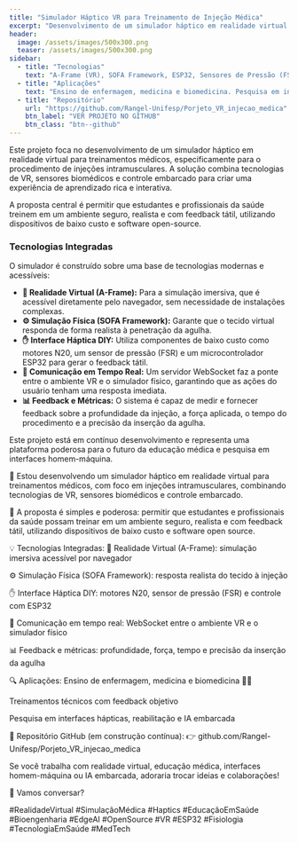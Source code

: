 ```yaml
---
title: "Simulador Háptico VR para Treinamento de Injeção Médica"
excerpt: "Desenvolvimento de um simulador háptico em realidade virtual para treinamento de injeções intramusculares, utilizando VR, sensores biomédicos e controle embarcado."
header:
  image: /assets/images/500x300.png
  teaser: /assets/images/500x300.png
sidebar:
  - title: "Tecnologias"
    text: "A-Frame (VR), SOFA Framework, ESP32, Sensores de Pressão (FSR), WebSocket"
  - title: "Aplicações"
    text: "Ensino de enfermagem, medicina e biomedicina. Pesquisa em interfaces hápticas e IA embarcada."
  - title: "Repositório"
    url: "https://github.com/Rangel-Unifesp/Porjeto_VR_injecao_medica"
    btn_label: "VER PROJETO NO GITHUB"
    btn_class: "btn--github"
---
```


Este projeto foca no desenvolvimento de um simulador háptico em realidade virtual para treinamentos médicos, especificamente para o procedimento de injeções intramusculares. A solução combina tecnologias de VR, sensores biomédicos e controle embarcado para criar uma experiência de aprendizado rica e interativa.

A proposta central é permitir que estudantes e profissionais da saúde treinem em um ambiente seguro, realista e com feedback tátil, utilizando dispositivos de baixo custo e software open-source.

### Tecnologias Integradas

O simulador é construído sobre uma base de tecnologias modernas e acessíveis:

*   **🧠 Realidade Virtual (A-Frame):** Para a simulação imersiva, que é acessível diretamente pelo navegador, sem necessidade de instalações complexas.
*   **⚙️ Simulação Física (SOFA Framework):** Garante que o tecido virtual responda de forma realista à penetração da agulha.
*   **✋ Interface Háptica DIY:** Utiliza componentes de baixo custo como motores N20, um sensor de pressão (FSR) e um microcontrolador ESP32 para gerar o feedback tátil.
*   **📶 Comunicação em Tempo Real:** Um servidor WebSocket faz a ponte entre o ambiente VR e o simulador físico, garantindo que as ações do usuário tenham uma resposta imediata.
*   **📊 Feedback e Métricas:** O sistema é capaz de medir e fornecer feedback sobre a profundidade da injeção, a força aplicada, o tempo do procedimento e a precisão da inserção da agulha.

Este projeto está em contínuo desenvolvimento e representa uma plataforma poderosa para o futuro da educação médica e pesquisa em interfaces homem-máquina.

🚀 Estou desenvolvendo um simulador háptico em realidade virtual para treinamentos médicos, com foco em injeções intramusculares, combinando tecnologias de VR, sensores biomédicos e controle embarcado.

🔬 A proposta é simples e poderosa: permitir que estudantes e profissionais da saúde possam treinar em um ambiente seguro, realista e com feedback tátil, utilizando dispositivos de baixo custo e software open source.

💡 Tecnologias Integradas:
🧠 Realidade Virtual (A-Frame): simulação imersiva acessível por navegador

⚙️ Simulação Física (SOFA Framework): resposta realista do tecido à injeção

✋ Interface Háptica DIY: motores N20, sensor de pressão (FSR) e controle com ESP32

📶 Comunicação em tempo real: WebSocket entre o ambiente VR e o simulador físico

📊 Feedback e métricas: profundidade, força, tempo e precisão da inserção da agulha

🔍 Aplicações:
Ensino de enfermagem, medicina e biomedicina 🧑‍⚕️

Treinamentos técnicos com feedback objetivo

Pesquisa em interfaces hápticas, reabilitação e IA embarcada

📎 Repositório GitHub (em construção contínua):
👉 github.com/Rangel-Unifesp/Porjeto_VR_injecao_medica

Se você trabalha com realidade virtual, educação médica, interfaces homem-máquina ou IA embarcada, adoraria trocar ideias e colaborações!

💬 Vamos conversar?

#RealidadeVirtual #SimulaçãoMédica #Haptics #EducaçãoEmSaúde #Bioengenharia #EdgeAI #OpenSource #VR #ESP32 #Fisiologia #TecnologiaEmSaúde #MedTech